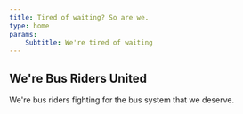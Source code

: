 ```yaml
---
title: Tired of waiting? So are we.
type: home
params:
    Subtitle: We're tired of waiting 
---
```


## We're Bus Riders United
We're bus riders fighting for the bus system that we deserve.


